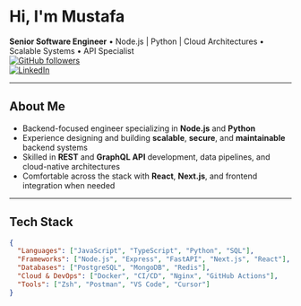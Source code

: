 # Hi, I'm Mustafa

**Senior Software Engineer** • Node.js | Python | Cloud Architectures • Scalable Systems • API Specialist  
[![GitHub followers](https://img.shields.io/github/followers/mstfbysl?label=Follow&style=social)](https://github.com/mstfbysl)  
[![LinkedIn](https://img.shields.io/badge/LinkedIn-Connect-blue?logo=linkedin)](https://linkedin.com/in/mustafa-baysal-822171150/)

---

## About Me

- Backend-focused engineer specializing in **Node.js** and **Python**
- Experience designing and building **scalable**, **secure**, and **maintainable** backend systems
- Skilled in **REST** and **GraphQL API** development, data pipelines, and cloud-native architectures
- Comfortable across the stack with **React**, **Next.js**, and frontend integration when needed

---

## Tech Stack

```json
{
  "Languages": ["JavaScript", "TypeScript", "Python", "SQL"],
  "Frameworks": ["Node.js", "Express", "FastAPI", "Next.js", "React"],
  "Databases": ["PostgreSQL", "MongoDB", "Redis"],
  "Cloud & DevOps": ["Docker", "CI/CD", "Nginx", "GitHub Actions"],
  "Tools": ["Zsh", "Postman", "VS Code", "Cursor"]
}
